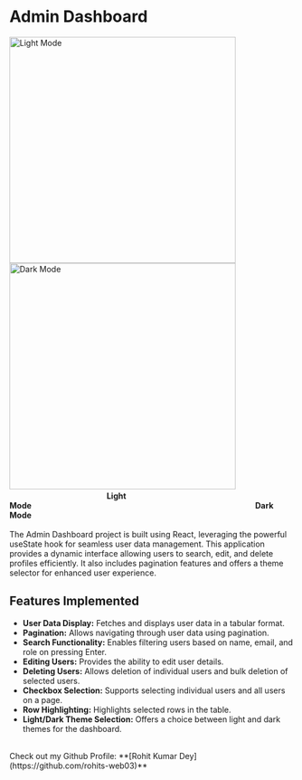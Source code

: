 # Admin Dashboard

<img src="https://github.com/rohits-web03/React-Dashboard/assets/132741672/36787501-e50a-4f5e-a643-10494bd5b38c" alt="Light Mode" width="400"/>
<img src="https://github.com/rohits-web03/React-Dashboard/assets/132741672/89dc9bc8-3726-4041-9db7-b190e28af58f" alt="Dark Mode" width="400"/>&nbsp
&emsp;&emsp;&emsp;&emsp;&emsp;&emsp;&emsp;&emsp;&emsp;&emsp;&emsp;&emsp; <b>Light Mode</b>&emsp;&emsp;&emsp;&emsp;&emsp;&emsp;&emsp;&emsp;&emsp;&emsp;&emsp;&emsp;&emsp;&emsp;&emsp;&emsp;&emsp;&emsp;&emsp;&emsp;&emsp;&emsp;&emsp;&emsp;&emsp;&emsp;&emsp;&emsp; <b>Dark Mode</b>
<br>
<br>
The Admin Dashboard project is built using React, leveraging the powerful useState hook for seamless user data management. This application provides a dynamic interface allowing users to search, edit, and delete profiles efficiently. It also includes pagination features and offers a theme selector for enhanced user experience.

## Features Implemented
- **User Data Display:** Fetches and displays user data in a tabular format.
- **Pagination:** Allows navigating through user data using pagination.
- **Search Functionality:** Enables filtering users based on name, email, and role on pressing Enter.
- **Editing Users:** Provides the ability to edit user details.
- **Deleting Users:** Allows deletion of individual users and bulk deletion of selected users.
- **Checkbox Selection:** Supports selecting individual users and all users on a page.
- **Row Highlighting:** Highlights selected rows in the table.
- **Light/Dark Theme Selection:** Offers a choice between light and dark themes for the dashboard.
<br>
Check out my Github Profile: **[Rohit Kumar Dey](https://github.com/rohits-web03)**
